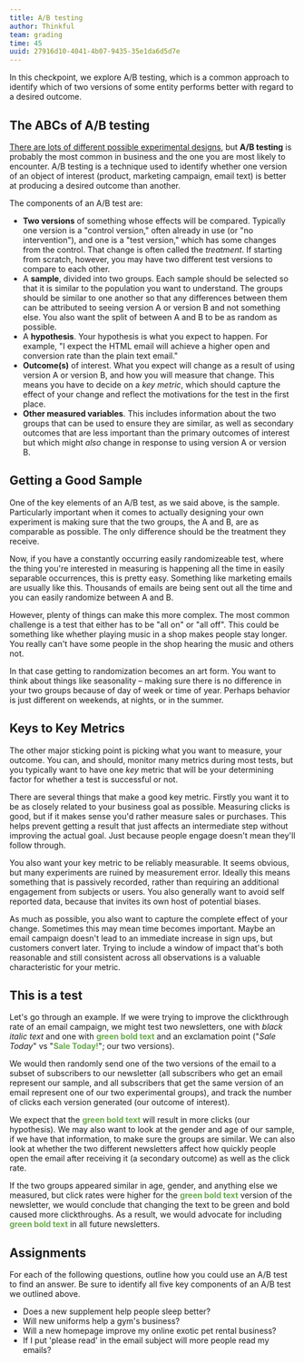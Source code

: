```yaml
---
title: A/B testing
author: Thinkful
team: grading
time: 45
uuid: 27916d10-4041-4b07-9435-35e1da6d5d7e
---
```


In this checkpoint, we explore A/B testing, which is a common approach to identify which of two versions of some entity performs better with regard to a desired outcome.

## The ABCs of A/B testing

[There are lots of different possible experimental designs](https://cirt.gcu.edu/research/developmentresources/research_ready/experimental/design_types), but **A/B testing** is probably the most common in business and the one you are most likely to encounter.  A/B testing is a technique used to identify whether one version of an object of interest (product, marketing campaign, email text) is better at producing a desired outcome than another.

The components of an A/B test are:

 * **Two versions** of something whose effects will be compared. Typically one version is a "control version," often already in use (or "no intervention"), and one is a "test version," which has some changes from the control. That change is often called the _treatment_. If starting from scratch, however, you may have two different test versions to compare to each other.
 * A **sample**, divided into two groups. Each sample should be selected so that it is similar to the population you want to understand. The groups should be similar to one another so that any differences between them can be attributed to seeing version A or version B and not something else. You also want the split of between A and B to be as random as possible.
 * A **hypothesis**. Your hypothesis is what you expect to happen. For example, "I expect the HTML email will achieve a higher open and conversion rate than the plain text email."
 * **Outcome(s)** of interest. What you expect will change as a result of using version A or version B, and how you will measure that change. This means you have to decide on a _key metric_, which should capture the effect of your change and reflect the motivations for the test in the first place.
 * **Other measured variables**. This includes information about the two groups that can be used to ensure they are similar, as well as secondary outcomes that are less important than the primary outcomes of interest but which might _also_ change in response to using version A or version B.


## Getting a Good Sample

One of the key elements of an A/B test, as we said above, is the sample. Particularly important when it comes to actually designing your own experiment is making sure that the two groups, the A and B, are as comparable as possible. The only difference should be the treatment they receive.

Now, if you have a constantly occurring easily randomizeable test, where the thing you're interested in measuring is happening all the time in easily separable occurrences, this is pretty easy. Something like marketing emails are usually like this. Thousands of emails are being sent out all the time and you can easily randomize between A and B.

However, plenty of things can make this more complex. The most common challenge is a test that either has to be "all on" or "all off". This could be something like whether playing music in a shop makes people stay longer. You really can't have some people in the shop hearing the music and others not. 

In that case getting to randomization becomes an art form. You want to think about things like seasonality – making sure there is no difference in your two groups because of day of week or time of year. Perhaps behavior is just different on weekends, at nights, or in the summer.


## Keys to Key Metrics

The other major sticking point is picking what you want to measure, your outcome. You can, and should, monitor many metrics during most tests, but you typically want to have one _key_ metric that will be your determining factor for whether a test is successful or not.

There are several things that make a good key metric. Firstly you want it to be as closely related to your business goal as possible. Measuring clicks is good, but if it makes sense you'd rather measure sales or purchases. This helps prevent getting a result that just affects an intermediate step without improving the actual goal. Just because people engage doesn't mean they'll follow through.

You also want your key metric to be reliably measurable. It seems obvious, but many experiments are ruined by measurement error. Ideally this means something that is passively recorded, rather than requiring an additional engagement from subjects or users. You also generally want to avoid self reported data, because that invites its own host of potential biases.

As much as possible, you also want to capture the complete effect of your change. Sometimes this may mean time becomes important. Maybe an email campaign doesn't lead to an immediate increase in sign ups, but customers convert later. Trying to include a window of impact that's both reasonable and still consistent across all observations is a valuable characteristic for your metric.


## This is a test

Let's go through an example. If we were trying to improve the clickthrough rate of an email campaign, we might test two newsletters, one with _black italic text_ and one with <strong style="color:#6AA84F">green bold text</strong> and an exclamation point ("_Sale Today_" vs "<strong style="color:#6AA84F">Sale Today!</strong>"; our two versions).  

We would then randomly send one of the two versions of the email to a subset of subscribers to our newsletter (all subscribers who get an email represent our sample, and all subscribers that get the same version of an email represent one of our two experimental groups), and track the number of clicks each version generated (our outcome of interest).  

We expect that the <strong style="color:#6AA84F">green bold text</strong> will result in more clicks (our hypothesis).  We may also want to look at the gender and age of our sample, if we have that information, to make sure the groups are similar. We can also look at whether the two different newsletters affect how quickly people open the email after receiving it (a secondary outcome) as well as the click rate.

If the two groups appeared similar in age, gender, and anything else we measured, but click rates were higher for the <strong style="color:#6AA84F">green bold text</strong> version of the newsletter, we would conclude that changing the text to be green and bold caused more clickthroughs. As a result, we would advocate for including <strong style="color:#6AA84F">green bold text</strong> in all future newsletters.


## Assignments

For each of the following questions, outline how you could use an A/B test to find an answer. Be sure to identify all five key components of an A/B test we outlined above.

 * Does a new supplement help people sleep better?
 * Will new uniforms help a gym's business?
 * Will a new homepage improve my online exotic pet rental business?
 * If I put 'please read' in the email subject will more people read my emails?